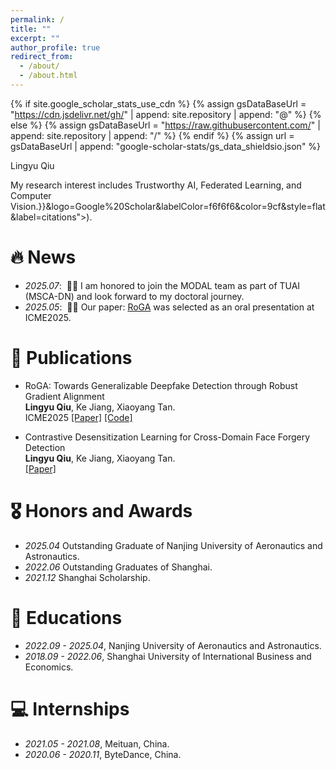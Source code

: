 ```yaml
---
permalink: /
title: ""
excerpt: ""
author_profile: true
redirect_from: 
  - /about/
  - /about.html
---
```


{% if site.google_scholar_stats_use_cdn %}
{% assign gsDataBaseUrl = "https://cdn.jsdelivr.net/gh/" | append: site.repository | append: "@" %}
{% else %}
{% assign gsDataBaseUrl = "https://raw.githubusercontent.com/" | append: site.repository | append: "/" %}
{% endif %}
{% assign url = gsDataBaseUrl | append: "google-scholar-stats/gs_data_shieldsio.json" %}

<span class='anchor' id='about-me'></span>

Lingyu Qiu

My research interest includes Trustworthy AI, Federated Learning, and Computer Vision.}}&logo=Google%20Scholar&labelColor=f6f6f6&color=9cf&style=flat&label=citations"></a>).


# 🔥 News

- *2025.07*: &nbsp;🎉🎉 I am honored to join the MODAL team as part of TUAI (MSCA-DN) and look forward to my doctoral journey.
- *2025.05*: &nbsp;🎉🎉 Our paper: [RoGA](https://arxiv.org/pdf/2505.20653?) was selected as an oral presentation at ICME2025.

# 📝 Publications 

</div>
</div>

- RoGA: Towards Generalizable Deepfake Detection through Robust Gradient Alignment                        
  **Lingyu Qiu**, Ke Jiang, Xiaoyang Tan.                                   
  ICME2025 
  [[Paper]](https://arxiv.org/pdf/2505.20653)
  [[Code]](https://github.com/Lynn0925/RoGA)
</div>
</div>
  
- Contrastive Desensitization Learning for Cross-Domain Face Forgery Detection                         
**Lingyu Qiu**, Ke Jiang, Xiaoyang Tan.                        
[[Paper]](https://arxiv.org/pdf/2505.20675)
</div>
</div>

# 🎖 Honors and Awards
- *2025.04* Outstanding Graduate of Nanjing University of Aeronautics and Astronautics.
- *2022.06* Outstanding Graduates of Shanghai. 
- *2021.12* Shanghai Scholarship. 
# 📖 Educations
- *2022.09 - 2025.04*, Nanjing University of Aeronautics and Astronautics. 
- *2018.09 - 2022.06*, Shanghai University of International Business and Economics. 


# 💻 Internships
- *2021.05 - 2021.08*, Meituan, China.
- *2020.06 - 2020.11*, ByteDance, China.
